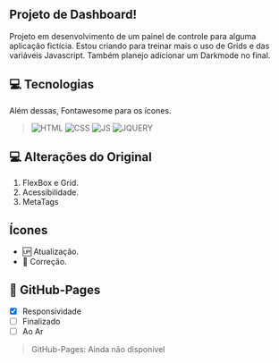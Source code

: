 ##  Projeto de Dashboard!
Projeto em desenvolvimento de um painel de controle para alguma aplicação fictícia. Estou criando para treinar mais o uso de Grids e das variáveis Javascript. Também planejo adicionar um Darkmode no final.

## 💻 Tecnologias 
Além dessas, Fontawesome para os ícones.
>![HTML](https://img.shields.io/badge/HTML5-E34F26?style=for-the-badge&logo=html5&logoColor=white)
>![CSS](https://img.shields.io/badge/CSS3-1572B6?style=for-the-badge&logo=css3&logoColor=white)
>![JS](https://img.shields.io/badge/JavaScript-323330?style=for-the-badge&logo=javascript&logoColor=F7DF1E)
>![JQUERY](https://img.shields.io/badge/jQuery-0769AD?style=for-the-badge&logo=jquery&logoColor=white)

## 💻 Alterações do Original
1. FlexBox e Grid.
2. Acessibilidade.
3. MetaTags

## Ícones
- :up: Atualização.
- :bug: Correção.

## 📱 GitHub-Pages
- [x] Responsividade
- [ ] Finalizado
- [ ] Ao Ar

>GitHub-Pages: Ainda não disponível
